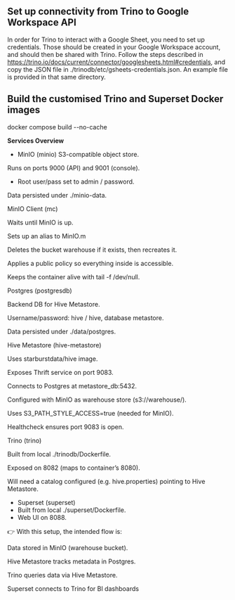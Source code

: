## Set up connectivity from Trino to Google Workspace API

In order for Trino to interact with a Google Sheet, you need to set up credentials. Those should be created in your Google Workspace account, and should then be shared with Trino.
Follow the steps described in https://trino.io/docs/current/connector/googlesheets.html#credentials, and copy the JSON file in ./trinodb/etc/gsheets-credentials.json.
An example file is provided in that same directory.

## Build the customised Trino and Superset Docker images

docker compose build --no-cache




**Services Overview**
- MinIO (minio)
S3-compatible object store.

Runs on ports 9000 (API) and 9001 (console).

- Root user/pass set to admin / password.

Data persisted under ./minio-data.

MinIO Client (mc)

Waits until MinIO is up.

Sets up an alias to MinIO.m

Deletes the bucket warehouse if it exists, then recreates it.

Applies a public policy so everything inside is accessible.

Keeps the container alive with tail -f /dev/null.

Postgres (postgresdb)

Backend DB for Hive Metastore.

Username/password: hive / hive, database metastore.

Data persisted under ./data/postgres.

Hive Metastore (hive-metastore)

Uses starburstdata/hive image.

Exposes Thrift service on port 9083.

Connects to Postgres at metastore_db:5432.

Configured with MinIO as warehouse store (s3://warehouse/).

Uses S3_PATH_STYLE_ACCESS=true (needed for MinIO).

Healthcheck ensures port 9083 is open.

Trino (trino)

Built from local ./trinodb/Dockerfile.

Exposed on 8082 (maps to container’s 8080).

Will need a catalog configured (e.g. hive.properties) pointing to Hive Metastore.

- Superset (superset)
- Built from local ./superset/Dockerfile.
- Web UI on 8088.



👉 With this setup, the intended flow is:

Data stored in MinIO (warehouse bucket).

Hive Metastore tracks metadata in Postgres.

Trino queries data via Hive Metastore.

Superset connects to Trino for BI dashboards